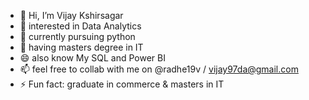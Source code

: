 - 👋 Hi, I’m Vijay Kshirsagar
- 👀 interested in Data Analytics
- 🌱 currently pursuing python
- 💞️ having masters degree in IT
- 😄 also know My SQL and Power BI
- 📫 feel free to collab with me on @radhe19v / vijay97da@gmail.com
- ⚡ Fun fact: graduate in commerce & masters in IT

<!---
vijay97da/vijay97da is a ✨ special ✨ repository because its `README.md` (this file) appears on your GitHub profile.
You can click the Preview link to take a look at your changes.
--->

